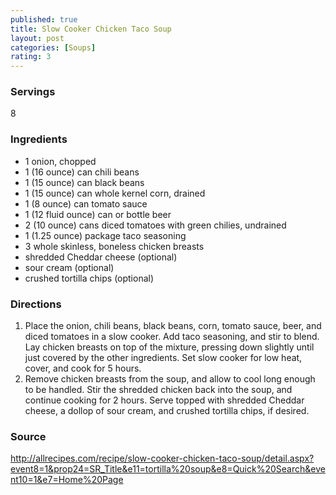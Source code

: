 ```yaml
---
published: true
title: Slow Cooker Chicken Taco Soup
layout: post
categories: [Soups]
rating: 3
---
```

### Servings
8

### Ingredients
- 1 onion, chopped
-  1 (16 ounce) can chili beans
-  1 (15 ounce) can black beans
-  1 (15 ounce) can whole kernel corn, drained
-  1 (8 ounce) can tomato sauce
-  1 (12 fluid ounce) can or bottle beer
-  2 (10 ounce) cans diced tomatoes with green chilies, undrained
-  1 (1.25 ounce) package taco seasoning
-  3 whole skinless, boneless chicken breasts
-  shredded Cheddar cheese (optional)
-  sour cream (optional)
-  crushed tortilla chips (optional)

### Directions
1. Place the onion, chili beans, black beans, corn, tomato sauce, beer, and diced tomatoes in a slow cooker. Add taco seasoning, and stir to blend. Lay chicken breasts on top of the mixture, pressing down slightly until just covered by the other ingredients. Set slow cooker for low heat, cover, and cook for 5 hours.
2. Remove chicken breasts from the soup, and allow to cool long enough to be handled. Stir the shredded chicken back into the soup, and continue cooking for 2 hours. Serve topped with shredded Cheddar cheese, a dollop of sour cream, and crushed tortilla chips, if desired.

### Source
<a href="http://allrecipes.com/recipe/slow-cooker-chicken-taco-soup/detail.aspx?event8=1&prop24=SR_Title&e11=tortilla%20soup&e8=Quick%20Search&event10=1&e7=Home%20Page" target="new">http://allrecipes.com/recipe/slow-cooker-chicken-taco-soup/detail.aspx?event8=1&prop24=SR_Title&e11=tortilla%20soup&e8=Quick%20Search&event10=1&e7=Home%20Page</a>
